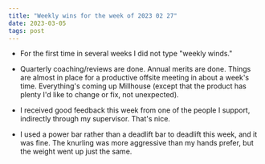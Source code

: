```yaml
---
title: "Weekly wins for the week of 2023 02 27"
date: 2023-03-05
tags: post
---
```


- For the first time in several weeks I did not type "weekly winds."

- Quarterly coaching/reviews are done. Annual merits are done. Things are almost in place for a productive offsite meeting in about a week's time. Everything's coming up Millhouse (except that the product has plenty I'd like to change or fix, not unexpected).

- I received good feedback this week from one of the people I support, indirectly through my supervisor. That's nice.

- I used a power bar rather than a deadlift bar to deadlift this week, and it was fine. The knurling was more aggressive than my hands prefer, but the weight went up just the same.
